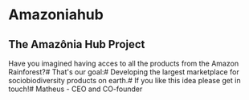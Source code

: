 # Amazoniahub
The Amazônia Hub Project
-------------------------------------------------------------------------------
Have you imagined having acces to all the products from the Amazon Rainforest?#
That's our goal:#
Developing the largest marketplace for sociobiodiversity products on earth.#
If you like this idea please get in touch!#
Matheus - CEO and CO-founder
